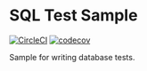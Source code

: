 SQL Test Sample
===

[![CircleCI](https://circleci.com/gh/sawadashota/sql-test-sample/tree/master.svg?style=svg)](https://circleci.com/gh/sawadashota/sql-test-sample/tree/master)
[![codecov](https://codecov.io/gh/sawadashota/sql-test-sample/branch/master/graph/badge.svg)](https://codecov.io/gh/sawadashota/sql-test-sample)

Sample for writing database tests.

